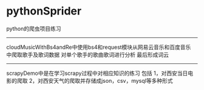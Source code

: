 # pythonSprider
python的爬虫项目练习
*************************************************************
cloudMusicWithBs4andRe中使用bs4和request模块从网易云音乐和百度音乐
中爬取歌手及歌词数据
对单个歌手的歌曲歌词进行分析
最后形成词云

**************************************************************
scrapyDemo中是在学习scrapy过程中对相应知识的练习
包括
1，对西安当日电影的爬取
2，对西安天气的爬取并存储成json，csv，mysql等多种形式